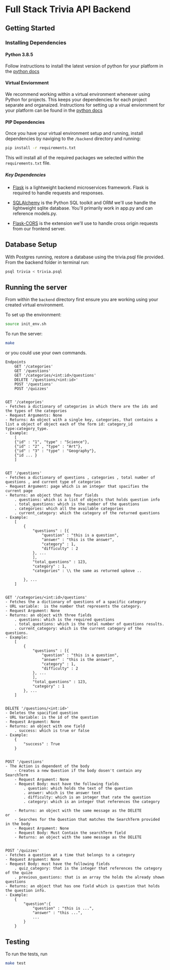 # Full Stack Trivia API Backend

## Getting Started

### Installing Dependencies

#### Python 3.8.5

Follow instructions to install the latest version of python for your platform in the [python docs](https://docs.python.org/3/using/unix.html#getting-and-installing-the-latest-version-of-python)

#### Virtual Enviornment

We recommend working within a virtual environment whenever using Python for projects. This keeps your dependencies for each project separate and organaized. Instructions for setting up a virual enviornment for your platform can be found in the [python docs](https://packaging.python.org/guides/installing-using-pip-and-virtual-environments/)

#### PIP Dependencies

Once you have your virtual environment setup and running, install dependencies by naviging to the `/backend` directory and running:

```bash
pip install -r requirements.txt
```

This will install all of the required packages we selected within the `requirements.txt` file.

##### Key Dependencies

- [Flask](http://flask.pocoo.org/)  is a lightweight backend microservices framework. Flask is required to handle requests and responses.

- [SQLAlchemy](https://www.sqlalchemy.org/) is the Python SQL toolkit and ORM we'll use handle the lightweight sqlite database. You'll primarily work in app.py and can reference models.py. 

- [Flask-CORS](https://flask-cors.readthedocs.io/en/latest/#) is the extension we'll use to handle cross origin requests from our frontend server. 

## Database Setup
With Postgres running, restore a database using the trivia.psql file provided. From the backend folder in terminal run:
```bash
psql trivia < trivia.psql
```

## Running the server

From within the `backend` directory first ensure you are working using your created virtual environment.

To set up the environment:

```bash
source init_env.sh
```

To run the server:
```bash
make
```
or you could use your own commands.

``` 
Endpoints
    GET '/categories'
    GET '/questions'
    GET '/categories/<int:id>/questions'
    DELETE '/questions/<int:id>'
    POST '/questions'
    POST '/quizzes'


GET '/categories'
- Fetches a dictionary of categories in which there are the ids and the types of the categories
- Request Arguments: None
- Returns: An object with a single key, categories, that contains a list a object of object each of the form id: category_id type:category_type. 
- Example: 
    [
    {"id" : "1", "type" : "Science"}, 
    {"id" : "2" , "type" : "Art"},
    {"id" : "3" : "type" : "Geography"},
    {"id ... }
    ]


GET '/questions'
- Fetches a dictionary of questions , categories , total number of questions , and current type of categories
- Request Argument: page which is an integer that spacifies the current page
- Returns: an object that has four fields 
    . questions: which is a list of objects that holds question info
    . total_questions: which is the number of the questions
    . categories: which all the available categories
    . current_category: which the category of the returned questions
- Example:
    [
        {
            "questions" : [{
                "question" : "this is a question",
                "answer" : "this is the answer",
                "category" : 1,
                "difficulty" : 2
            }, ...
            ],
            "total_questions" : 123,
            "category" : 1,
            "categories" : \\ the same as returned upbove ..

        }, ...
    ]


GET '/categories/<int:id>/questions'
- Fetches the a dictionary of questions of a spacific category
- URL variable:  is the number that represents the category.
- Request Argument: None
- Returns: an object with three fields 
    . questions: which is the required questions
    . total_questions: which is the total number of questions results.
    . current_category: which is the current category of the questions.
- Example:
    [
        {
            "questions" : [{
                "question" : "this is a question",
                "answer" : "this is the answer",
                "category" : 1,
                "difficulty" : 2
            }, ...
            ],
            "total_questions" : 123,
            "category" : 1
        }, ...
    ]


DELETE '/questions/<int:id>'
- Deletes the spacified question
- URL Variable: is the id of the question 
- Request Argument: None
- Returns: an object with one field
    . success: which is true or false
- Example:
    {
        "success" : True
    }


POST '/questions'
- The Action is dependent of the body
    - Creates a new Question if the body dosen't contain any SearchTerm
    - Request Argument: None
    - Request Body: must have the following fields
        . question: which holds the text of the question
        . answer: which is the answer text
        . difficulty: which is an integer that rate the question
        . category: which is an integer that references the category
    
    - Returns: an object with the same message as the DELETE
or
    - Searches for the Question that matches the SearchTerm provided in the body
    - Request Argument: None
    - Request Body: Must Contain the searchTerm field
    - Returns: an object with the same message as the DELETE


POST '/quizzes'
- Fetches a question at a time that belongs to a category
- Request Argument: None
- Request Body: must have the following fields
    . quiz_category: that is the integer that references the category of the quize
    . previous_questions: that is an array the holds the already shown questions
- Returns: an object that has one field which is question that holds the question info.
- Example:
    {
        "question":{
            "question" : "this is ...",
            "answer" : "this ...",
            ...
        }
    }

```


## Testing
To run the tests, run
```bash
make test
```